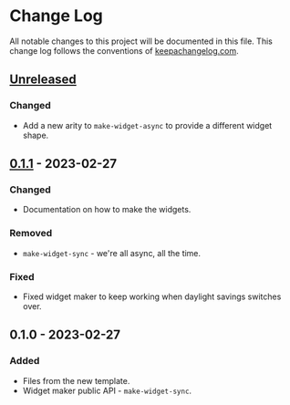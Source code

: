 # Change Log
All notable changes to this project will be documented in this file. This change log follows the conventions of [keepachangelog.com](http://keepachangelog.com/).

## [Unreleased]
### Changed
- Add a new arity to `make-widget-async` to provide a different widget shape.

## [0.1.1] - 2023-02-27
### Changed
- Documentation on how to make the widgets.

### Removed
- `make-widget-sync` - we're all async, all the time.

### Fixed
- Fixed widget maker to keep working when daylight savings switches over.

## 0.1.0 - 2023-02-27
### Added
- Files from the new template.
- Widget maker public API - `make-widget-sync`.

[Unreleased]: https://sourcehost.site/your-name/brave-clojure/compare/0.1.1...HEAD
[0.1.1]: https://sourcehost.site/your-name/brave-clojure/compare/0.1.0...0.1.1
